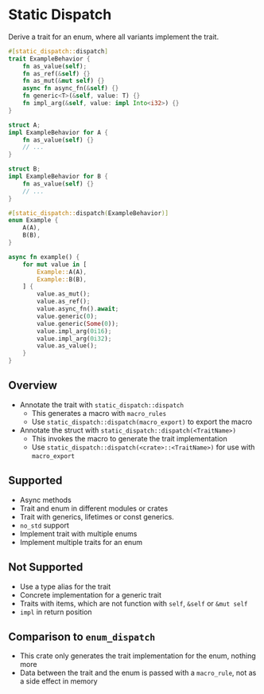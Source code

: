 # Static Dispatch

Derive a trait for an enum, where all variants implement the trait.

```rust
#[static_dispatch::dispatch]
trait ExampleBehavior {
    fn as_value(self);
    fn as_ref(&self) {}
    fn as_mut(&mut self) {}
    async fn async_fn(&self) {}
    fn generic<T>(&self, value: T) {}
    fn impl_arg(&self, value: impl Into<i32>) {}
}

struct A;
impl ExampleBehavior for A {
    fn as_value(self) {}
    // ...
}

struct B;
impl ExampleBehavior for B {
    fn as_value(self) {}
    // ...
}

#[static_dispatch::dispatch(ExampleBehavior)]
enum Example {
    A(A),
    B(B),
}

async fn example() {
    for mut value in [
        Example::A(A),
        Example::B(B),
    ] {
        value.as_mut();
        value.as_ref();
        value.async_fn().await;
        value.generic(0);
        value.generic(Some(0));
        value.impl_arg(0i16);
        value.impl_arg(0i32);
        value.as_value();
    }
}
```
## Overview

- Annotate the trait with `static_dispatch::dispatch`
    - This generates a macro with `macro_rules`
    - Use `static_dispatch::dispatch(macro_export)` to export the macro 
- Annotate the struct with `static_dispatch::dispatch(<TraitName>)`
    - This invokes the macro to generate the trait implementation
    - Use `static_dispatch::dispatch(<crate>::<TraitName>)` for use with `macro_export`

## Supported

- Async methods
- Trait and enum in different modules or crates
- Trait with generics, lifetimes or const generics.
- `no_std` support
- Implement trait with multiple enums
- Implement multiple traits for an enum

## Not Supported

- Use a type alias for the trait
- Concrete implementation for a generic trait
- Traits with items, which are not function with `self`, `&self` or `&mut self`
- `impl` in return position

## Comparison to `enum_dispatch`

- This crate only generates the trait implementation for the enum, nothing more
- Data between the trait and the enum is passed with a `macro_rule`, not as a side effect in memory
